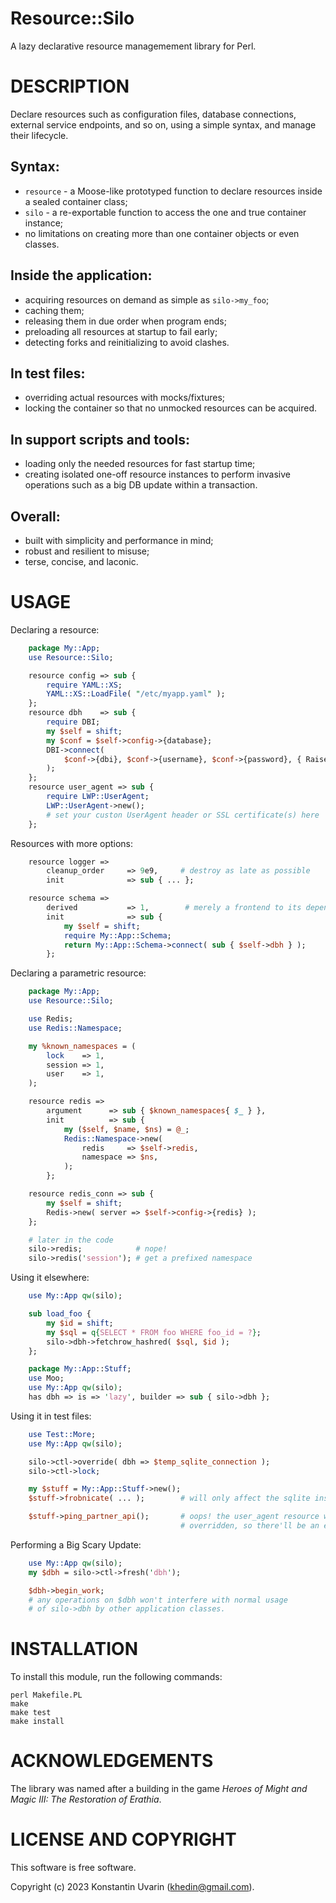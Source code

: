 # Resource::Silo

A lazy declarative resource managemement library for Perl.

# DESCRIPTION

Declare resources such as configuration files, database connections,
external service endpoints, and so on, using a simple syntax,
and manage their lifecycle.

## Syntax:

* `resource` - a Moose-like prototyped function to declare resources
inside a sealed container class;
* `silo` - a re-exportable function to access
the one and true container instance;
* no limitations on creating more than one container objects or even classes.

## Inside the application:

* acquiring resources on demand as simple as `silo->my_foo`;
* caching them;
* releasing them in due order when program ends;
* preloading all resources at startup to fail early;
* detecting forks and reinitializing to avoid clashes.

## In test files:

* overriding actual resources with mocks/fixtures;
* locking the container so that no unmocked resources can be acquired.

## In support scripts and tools:

* loading only the needed resources for fast startup time;
* creating isolated one-off resource instances to perform invasive operations
such as a big DB update within a transaction.

## Overall:

* built with simplicity and performance in mind;
* robust and resilient to misuse;
* terse, concise, and laconic.

# USAGE

Declaring a resource:

```perl
    package My::App;
    use Resource::Silo;

    resource config => sub {
        require YAML::XS;
        YAML::XS::LoadFile( "/etc/myapp.yaml" );
    };
    resource dbh    => sub {
        require DBI;
        my $self = shift;
        my $conf = $self->config->{database};
        DBI->connect(
            $conf->{dbi}, $conf->{username}, $conf->{password}, { RaiseError => 1 }
        );
    };
    resource user_agent => sub {
        require LWP::UserAgent;
        LWP::UserAgent->new();
        # set your custon UserAgent header or SSL certificate(s) here
    };
```

Resources with more options:

```perl
    resource logger =>
        cleanup_order     => 9e9,     # destroy as late as possible
        init              => sub { ... };

    resource schema =>
        derived           => 1,        # merely a frontend to its dependencies
        init              => sub {
            my $self = shift;
            require My::App::Schema;
            return My::App::Schema->connect( sub { $self->dbh } );
        };
```

Declaring a parametric resource:

```perl
    package My::App;
    use Resource::Silo;

    use Redis;
    use Redis::Namespace;

    my %known_namespaces = (
        lock    => 1,
        session => 1,
        user    => 1,
    );

    resource redis =>
        argument      => sub { $known_namespaces{ $_ } },
        init          => sub {
            my ($self, $name, $ns) = @_;
            Redis::Namespace->new(
                redis     => $self->redis,
                namespace => $ns,
            );
        };

    resource redis_conn => sub {
        my $self = shift;
        Redis->new( server => $self->config->{redis} );
    };

    # later in the code
    silo->redis;            # nope!
    silo->redis('session'); # get a prefixed namespace

```

Using it elsewhere:

```perl
    use My::App qw(silo);

    sub load_foo {
        my $id = shift;
        my $sql = q{SELECT * FROM foo WHERE foo_id = ?};
        silo->dbh->fetchrow_hashred( $sql, $id );
    };
```

```perl
    package My::App::Stuff;
    use Moo;
    use My::App qw(silo);
    has dbh => is => 'lazy', builder => sub { silo->dbh };
```

Using it in test files:

```perl
    use Test::More;
    use My::App qw(silo);

    silo->ctl->override( dbh => $temp_sqlite_connection );
    silo->ctl->lock;

    my $stuff = My::App::Stuff->new();
    $stuff->frobnicate( ... );        # will only affect the sqlite instance

    $stuff->ping_partner_api();       # oops! the user_agent resource wasn't
                                      # overridden, so there'll be an exception
```

Performing a Big Scary Update:

```perl
    use My::App qw(silo);
    my $dbh = silo->ctl->fresh('dbh');

    $dbh->begin_work;
    # any operations on $dbh won't interfere with normal usage
    # of silo->dbh by other application classes.
```

# INSTALLATION

To install this module, run the following commands:

	perl Makefile.PL
	make
	make test
	make install

# ACKNOWLEDGEMENTS

The library was named after a building in the game
*Heroes of Might and Magic III: The Restoration of Erathia*.

# LICENSE AND COPYRIGHT

This software is free software.

Copyright (c) 2023 Konstantin Uvarin (khedin@gmail.com).

